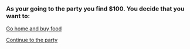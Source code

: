 ### As your going to the party you find $100. You decide that you want to:  

[Go home and buy food](food.md)  

[Continue to the party](money.md)
